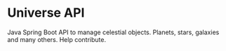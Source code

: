 # Universe API
Java Spring Boot API to manage celestial objects. Planets, stars, galaxies and many others. Help contribute.
